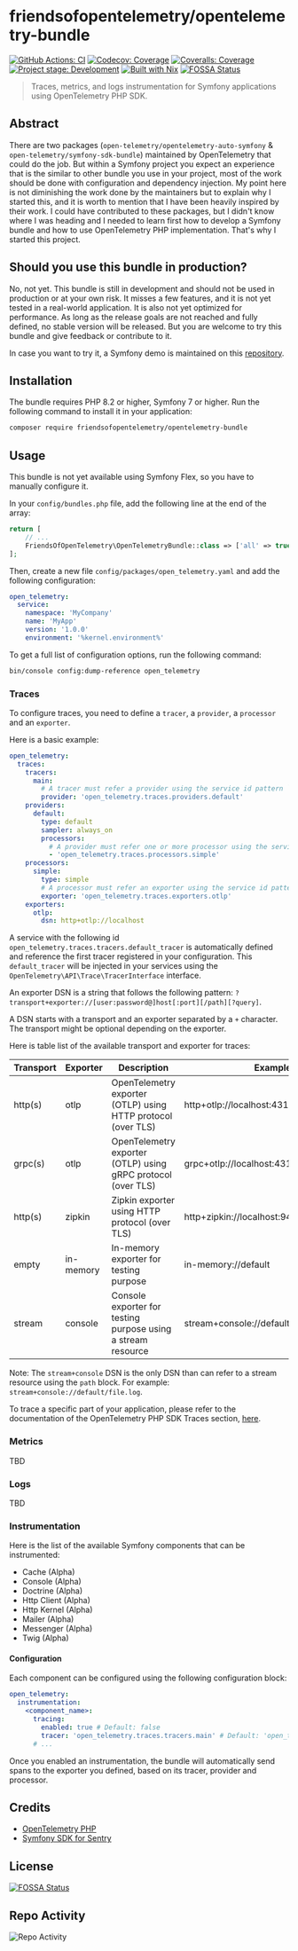 # friendsofopentelemetry/opentelemetry-bundle

[![GitHub Actions: CI][github-actions-ci-badge]][github-actions-ci-page]
[![Codecov: Coverage][codecov-badge]][codecov-page]
[![Coveralls: Coverage][coveralls-badge]][coveralls-page]
[![Project stage: Development][project-stage-badge]][project-stage-page]
[![Built with Nix][build-with-nix-badge]][build-with-nix-page]
[![FOSSA Status][fossa-status-badge]][fossa-status-page]

> Traces, metrics, and logs instrumentation for Symfony applications using OpenTelemetry PHP SDK.

## Abstract

There are two packages (`open-telemetry/opentelemetry-auto-symfony` & `open-telemetry/symfony-sdk-bundle`) maintained by OpenTelemetry that could do the job.
But within a Symfony project you expect an experience that is the similar to other bundle you use in your project, most of the work should be done with configuration and dependency injection.
My point here is not diminishing the work done by the maintainers but to explain why I started this, and it is worth to mention that I have been heavily inspired by their work.
I could have contributed to these packages, but I didn't know where I was heading and I needed to learn first how to develop a Symfony bundle and how to use OpenTelemetry PHP implementation.
That's why I started this project.

## Should you use this bundle in production?

No, not yet. This bundle is still in development and should not be used in production or at your own risk.
It misses a few features, and it is not yet tested in a real-world application. It is also not yet optimized for performance.
As long as the release goals are not reached and fully defined, no stable version will be released.
But you are welcome to try this bundle and give feedback or contribute to it.

In case you want to try it, a Symfony demo is maintained on this [repository](https://github.com/FriendsOfOpenTelemetry/symfony-demo).

## Installation

The bundle requires PHP 8.2 or higher, Symfony 7 or higher. Run the following command to install it in your application:

```bash
composer require friendsofopentelemetry/opentelemetry-bundle
```

## Usage

This bundle is not yet available using Symfony Flex, so you have to manually configure it.

In your `config/bundles.php` file, add the following line at the end of the array:

```php
return [
    // ...
    FriendsOfOpenTelemetry\OpenTelemetryBundle::class => ['all' => true],
];
```

Then, create a new file `config/packages/open_telemetry.yaml` and add the following configuration:

```yaml
open_telemetry:
  service:
    namespace: 'MyCompany'
    name: 'MyApp'
    version: '1.0.0'
    environment: '%kernel.environment%'
```

To get a full list of configuration options, run the following command:

```bash
bin/console config:dump-reference open_telemetry
```

### Traces

To configure traces, you need to define a `tracer`, a `provider`, a `processor` and an `exporter`.

Here is a basic example:

```yaml
open_telemetry:
  traces:
    tracers:
      main:
        # A tracer must refer a provider using the service id pattern `open_telemetry.traces.providers.<provider_name>`.
        provider: 'open_telemetry.traces.providers.default'
    providers:
      default:
        type: default
        sampler: always_on
        processors:
          # A provider must refer one or more processor using the service id pattern `open_telemetry.traces.processors.<processor_name>`.
          - 'open_telemetry.traces.processors.simple'
    processors:
      simple:
        type: simple
        # A processor must refer an exporter using the service id pattern `open_telemetry.traces.exporters.<exporter_name>`.
        exporter: 'open_telemetry.traces.exporters.otlp'
    exporters:
      otlp:
        dsn: http+otlp://localhost
```

A service with the following id `open_telemetry.traces.tracers.default_tracer` is automatically defined and reference the first tracer registered in your configuration.
This `default_tracer` will be injected in your services using the `OpenTelemetry\API\Trace\TracerInterface` interface.

An exporter DSN is a string that follows the following pattern: `?transport+exporter://[user:password@]host[:port][/path][?query]`.

A DSN starts with a transport and an exporter separated by a `+` character. The transport might be optional depending on the exporter.

Here is table list of the available transport and exporter for traces:

| Transport | Exporter  | Description                                                  | Example                                   | Default      |
|-----------|-----------|--------------------------------------------------------------|-------------------------------------------|--------------|
| http(s)   | otlp      | OpenTelemetry exporter (OTLP) using HTTP protocol (over TLS) | http+otlp://localhost:4318/v1/traces      | N/A          |
| grpc(s)   | otlp      | OpenTelemetry exporter (OTLP) using gRPC protocol (over TLS) | grpc+otlp://localhost:4317                | N/A          |
| http(s)   | zipkin    | Zipkin exporter using HTTP protocol (over TLS)               | http+zipkin://localhost:9411/api/v2/spans | N/A          |
| empty     | in-memory | In-memory exporter for testing purpose                       | in-memory://default                       | N/A          |
| stream    | console   | Console exporter for testing purpose using a stream resource | stream+console://default                  | php://stdout |

Note: The `stream+console` DSN is the only DSN than can refer to a stream resource using the `path` block. For example: `stream+console://default/file.log`.

To trace a specific part of your application, please refer to the documentation of the OpenTelemetry PHP SDK Traces section, [here](https://opentelemetry.io/docs/languages/php/instrumentation/#traces).

### Metrics

TBD

### Logs

TBD

### Instrumentation

Here is the list of the available Symfony components that can be instrumented:

- Cache (Alpha)
- Console (Alpha)
- Doctrine (Alpha)
- Http Client (Alpha)
- Http Kernel (Alpha)
- Mailer (Alpha)
- Messenger (Alpha)
- Twig (Alpha)

#### Configuration

Each component can be configured using the following configuration block:

```yaml
open_telemetry:
  instrumentation:
    <component_name>:
      tracing:
        enabled: true # Default: false
        tracer: 'open_telemetry.traces.tracers.main' # Default: 'open_telemetry.traces.tracers.default_tracer'
      # ...
```

Once you enabled an instrumentation, the bundle will automatically send spans to the exporter you defined, based on its tracer, provider and processor.

## Credits

- [OpenTelemetry PHP](https://opentelemetry.io/docs/languages/php/)
- [Symfony SDK for Sentry](https://github.com/getsentry/sentry-symfony/)

## License
[![FOSSA Status][fossa-status-badge-large]][fossa-status-page]

## Repo Activity

![Repo Activity][repobeats-image]

[github-actions-ci-badge]: https://github.com/FriendsOfOpenTelemetry/opentelemetry-bundle/actions/workflows/ci.yml/badge.svg
[github-actions-ci-page]: https://github.com/FriendsOfOpenTelemetry/opentelemetry-bundle/actions/workflows/ci.yml
[codecov-badge]: https://codecov.io/gh/FriendsOfOpenTelemetry/opentelemetry-bundle/graph/badge.svg?token=XkThYaxqli
[codecov-page]: https://codecov.io/gh/FriendsOfOpenTelemetry/opentelemetry-bundle
[coveralls-badge]: https://img.shields.io/coverallsCoverage/github/FriendsOfOpenTelemetry/opentelemetry-bundle?logo=coveralls&label=coveralls
[coveralls-page]: https://coveralls.io/github/FriendsOfOpenTelemetry/opentelemetry-bundle
[build-with-nix-badge]: https://img.shields.io/badge/Built_With-Nix-5277C3.svg?logo=nixos
[build-with-nix-page]: https://builtwithnix.org/
[project-stage-badge]: https://img.shields.io/badge/Project_Stage-Development-yellowgreen.svg
[project-stage-page]: https://blog.pother.ca/project-stages/
[fossa-status-badge]: https://app.fossa.com/api/projects/git%2Bgithub.com%2FFriendsOfOpenTelemetry%2Fopentelemetry-bundle.svg?type=shield
[fossa-status-badge-large]: https://app.fossa.com/api/projects/git%2Bgithub.com%2FFriendsOfOpenTelemetry%2Fopentelemetry-bundle.svg?type=large
[fossa-status-page]: https://app.fossa.com/projects/git%2Bgithub.com%2FFriendsOfOpenTelemetry%2Fopentelemetry-bundle
[repobeats-image]: https://repobeats.axiom.co/api/embed/27664db040411ce770316b3bf7577564ded32e04.svg
